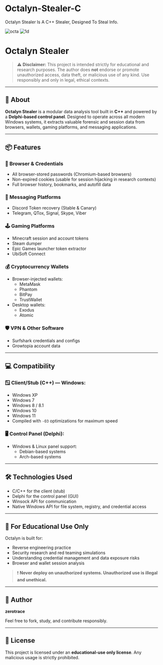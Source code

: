 # Octalyn-Stealer-C
Octalyn Stealer Is A C++ Stealer, Designed To Steal Info.


![octa](https://github.com/user-attachments/assets/fa24b91f-e5ba-4a69-9902-a85b9b6cbe70)
![1d](https://github.com/user-attachments/assets/87416c6f-0ed3-450c-8883-979f90c01e3f)


# Octalyn Stealer

> ⚠️ **Disclaimer:** This project is intended strictly for educational and research purposes. The author does **not** endorse or promote unauthorized access, data theft, or malicious use of any kind. Use responsibly and only in legal, ethical contexts.

---

## 🧠 About

**Octalyn Stealer** is a modular data analysis tool built in **C++** and powered by a **Delphi-based control panel**. Designed to operate across all modern Windows systems, it extracts valuable forensic and session data from browsers, wallets, gaming platforms, and messaging applications.

---

## 📦 Features

### 🔐 Browser & Credentials
- All browser-stored passwords (Chromium-based browsers)
- Non-expired cookies (usable for session hijacking in research contexts)
- Full browser history, bookmarks, and autofill data

### 💬 Messaging Platforms
- Discord Token recovery (Stable & Canary)
- Telegram, QTox, Signal, Skype, Viber

### 🕹️ Gaming Platforms
- Minecraft session and account tokens
- Steam dumper
- Epic Games launcher token extractor
- UbiSoft Connect

### 💰 Cryptocurrency Wallets
- Browser-injected wallets:
  - MetaMask
  - Phantom
  - BitPay
  - TrustWallet
- Desktop wallets:
  - Exodus
  - Atomic

### 🛡️ VPN & Other Software
- Surfshark credentials and configs
- Growtopia account data

---

## 💻 Compatibility

### 🪟 Client/Stub (C++) — Windows:
- Windows XP  
- Windows 7  
- Windows 8 / 8.1  
- Windows 10  
- Windows 11  
- Compiled with `-O3` optimizations for maximum speed

### 🖥️ Control Panel (Delphi):
- Windows & Linux panel support:
  - Debian-based systems
  - Arch-based systems

---

## 🛠 Technologies Used
- C/C++ for the client (stub)
- Delphi for the control panel (GUI)
- Winsock API for communication
- Native Windows API for file system, registry, and credential access

---

## 🧪 For Educational Use Only

Octalyn is built for:
- Reverse engineering practice
- Security research and red teaming simulations
- Understanding credential management and data exposure risks
- Browser and wallet session analysis

> ❗ **Never deploy on unauthorized systems. Unauthorized use is illegal and unethical.**

---

## 👤 Author

**zerotrace**

Feel free to fork, study, and contribute responsibly.

---

## 📁 License

This project is licensed under an **educational-use only license**. Any malicious usage is strictly prohibited.

